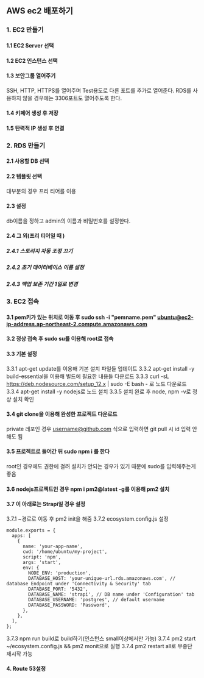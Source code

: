 ## AWS ec2 배포하기

### 1. EC2 만들기

#### 1.1 EC2 Server 선택

#### 1.2 EC2 인스턴스 선택

#### 1.3 보안그룹 열어주기

SSH, HTTP, HTTPS를 열어주며 Test용도로 다른 포트를 추가로 열어준다.
RDS를 사용하지 않을 경우에는 3306포트도 열어주도록 한다.

#### 1.4 키페어 생성 후 저장

#### 1.5 탄력적 IP 생성 후 연결

### 2. RDS 만들기

#### 2.1 사용할 DB 선택

#### 2.2 템플릿 선택

대부분의 경우 프리 티어를 이용

#### 2.3 설정

db이름을 정하고 admin의 이름과 비밀번호를 설정한다.

#### 2.4 그 외(프리 티어일 때 )

##### 2.4.1 스토리지 자동 조정 끄기

##### 2.4.2 초기 데이터베이스 이름 설정

##### 2.4.3 백업 보존 기간 1일로 변경

### 3. EC2 접속

#### 3.1 pem키가 있는 위치로 이동 후 sudo ssh -i "pemname.pem" ubuntu@ec2-ip-address.ap-northeast-2.compute.amazonaws.com

#### 3.2 정상 접속 후 sudo su를 이용해 root로 접속

#### 3.3 기본 설정

3.3.1 apt-get update를 이용해 기본 설치 파일들 업데이트
3.3.2 apt-get install -y build-essential을 이용해 빌드에 필요한 내용들 다운로드
3.3.3 curl -sL https://deb.nodesource.com/setup_12.x | sudo -E bash - 로 노드 다운로드
3.3.4 apt-get install -y nodejs로 노드 설치
3.3.5 설치 완료 후 node, npm -v로 정상 설치 확인

#### 3.4 git clone을 이용해 완성한 프로젝트 다운로드

private 레포인 경우 username@github.com 식으로 입력하면 git pull 시 id 입력 안해도 됨

#### 3.5 프로젝트로 들어간 뒤 sudo npm i 를 한다

root인 경우에도 권한에 걸려 설치가 안되는 경우가 있기 때문에 sudo를 입력해주는게 좋음

#### 3.6 nodejs프로젝트인 경우 npm i pm2@latest -g를 이용해 pm2 설치

#### 3.7 이 아래로는 Strapi일 경우 설정

3.7.1 ~경로로 이동 후 pm2 init을 해줌
3.7.2 ecosystem.config.js 설정

```
module.exports = {
  apps: [
    {
      name: 'your-app-name',
      cwd: '/home/ubuntu/my-project',
      script: 'npm',
      args: 'start',
      env: {
        NODE_ENV: 'production',
        DATABASE_HOST: 'your-unique-url.rds.amazonaws.com', // database Endpoint under 'Connectivity & Security' tab
        DATABASE_PORT: '5432',
        DATABASE_NAME: 'strapi', // DB name under 'Configuration' tab
        DATABASE_USERNAME: 'postgres', // default username
        DATABASE_PASSWORD: 'Password',
      },
    },
  ],
};
```

3.7.3 npm run build로 build하기(인스턴스 small이상에서만 가능)
3.7.4 pm2 start ~/ecosystem.config.js && pm2 monit으로 실행
3.7.4 pm2 restart all로 무중단 재시작 가능

#### 4. Route 53설정
